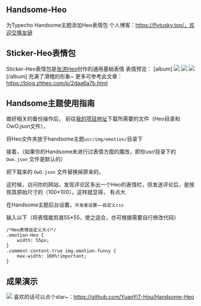 ## Handsome-Heo
为Typecho Handsome主题添加Heo表情包
个人博客：https://flytusky.top/，欢迎交换友链
## Sticker-Heo表情包 ##
Sticker-Heo表情包是[张洪Heo][1]创作的通用基础表情
表情预览：
[album]
![][2]
![][3]
![][4]
[/album]
充满了滑稽的形象~
更多可参考此文章：https://blog.zhheo.com/p/2daa6a7b.html

## Handsome主题使用指南 ##
做好相关的备份操作后，
前往[我的项目地址][5]下载所需要的文件（Heo目录和OwO.json文件），

将Heo文件夹放于handsome主题`usr/img/emotion/`目录下

接着，（如果你的Handsome未进行过表情方面的魔改，即你usr/目录下的 `Owo.json` 文件是默认的）

把下载来的 `OwO.json` 文件替换掉原来的，

这时候，访问你的网站，发现评论区多出一个Heo的表情栏，但发送评论后，是按照其原始尺寸的（100*100），这样就显得，
有点大

在Handsome主题后台设置，`开发者设置——自定义css`

输入以下（将表情裁剪直55*55，使之适合，亦可根据需要自行修改代码）
                        
    /*Heo表情自定义大小*/
    .emotion-Heo {
        width: 55px;
    }
    .comment-content-true img.emotion-funny {
        max-width: 100%!important;
    }

## 成果演示 ##
![][6]
喜欢的话可以点个star~：https://github.com/YuanYiT-Hou/Handsome-Heo

  [1]: https://blog.zhheo.com/
  [2]: https://github.com/zhheo/Sticker-Heo/raw/main/img/v1/%E5%B0%81%E9%9D%A2.png
  [3]: https://github.com/zhheo/Sticker-Heo/raw/main/img/v1/%E8%A1%A8%E6%83%85%E9%A2%84%E8%A7%88.png
  [4]: https://github.com/zhheo/Sticker-Heo/raw/main/img/v1/%E6%8E%88%E6%9D%83%E6%96%B9%E5%BC%8F%E4%B8%8E%E5%AE%9A%E4%BB%B7.png
  [5]: https://github.com/YuanYiT-Hou/Handsome-Heo
  [6]: https://cdn.flytusky.top/typecho/uploads/2024/02/673044735.png
